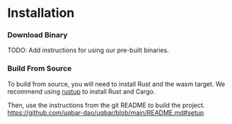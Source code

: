 # Installation

### Download Binary

TODO: Add instructions for using our pre-built binaries.

### Build From Source

To build from source, you will need to install Rust and the wasm target. We recommend using [rustup](https://rustup.rs/) to install Rust and Cargo.

Then, use the instructions from the git README to build the project.
https://github.com/uqbar-dao/uqbar/blob/main/README.md#setup

